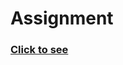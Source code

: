 # Assignment

### [Click to see](https://soumyaranjan07.notion.site/Chapter-08-Let-s-get-Classy-c0ae4f9224074ee99493093cbec3012a)
